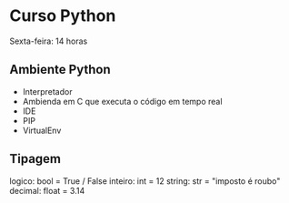# Curso Python

Sexta-feira: 14 horas

## Ambiente Python

- Interpretador
- Ambienda em C que executa o código em tempo real
- IDE
- PIP
- VirtualEnv

## Tipagem

logico: bool = True / False
inteiro: int = 12
string: str = "imposto é roubo"
decimal: float = 3.14
